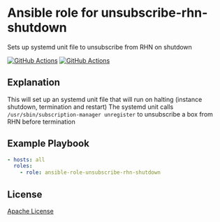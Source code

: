 Ansible role for unsubscribe-rhn-shutdown
==================================

Sets up systemd unit file to unsubscribe from RHN on shutdown

[![GitHub Actions](https://github.com/mongodb-ansible-roles/ansible-role-unsubscribe-rhn-shutdown/workflows/Molecule%20Test/badge.svg)](https://github.com/mongodb-ansible-roles/ansible-role-unsubscribe-rhn-shutdown/actions?query=workflow%3A%22Molecule+Test%22)
[![GitHub Actions](https://github.com/mongodb-ansible-roles/ansible-role-unsubscribe-rhn-shutdown/workflows/Release/badge.svg)](https://github.com/mongodb-ansible-roles/ansible-role-unsubscribe-rhn-shutdown/actions?query=workflow%3A%22Release%22)

Explanation
-----------

This will set up an systemd unit file that will run on halting (instance shutdown, termination and restart)
The systemd unit calls `/usr/sbin/subscription-manager unregister` to unsubscribe a box from RHN before termination

Example Playbook
----------------

```yaml
- hosts: all
  roles:
    - role: ansible-role-unsubscribe-rhn-shutdown
```

License
-------

[Apache License](LICENSE)
